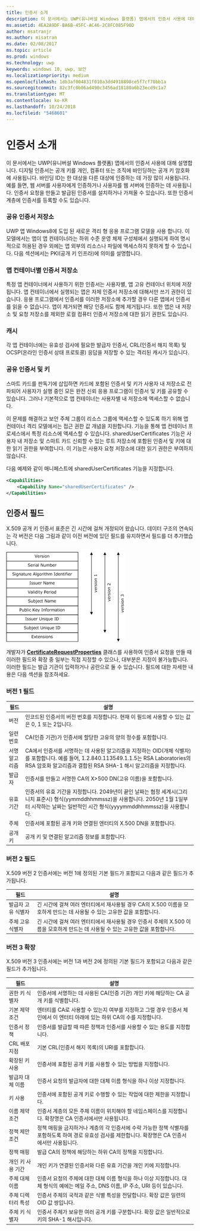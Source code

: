 ```yaml
---
title: 인증서 소개
description: 이 문서에서는 UWP(유니버설 Windows 플랫폼) 앱에서의 인증서 사용에 대해 설명합니다.
ms.assetid: 4EA2A9DF-BA6B-45FC-AC46-2C8FC085F90D
author: msatranjr
ms.author: misatran
ms.date: 02/08/2017
ms.topic: article
ms.prod: windows
ms.technology: uwp
keywords: windows 10, uwp, 보안
ms.localizationpriority: medium
ms.openlocfilehash: 1db3af004831f010a3dd4918898ce5f7cf70bb1a
ms.sourcegitcommit: 82c3fc0b06ad490c3456ad18180a6b23ecd9c1a7
ms.translationtype: MT
ms.contentlocale: ko-KR
ms.lasthandoff: 10/24/2018
ms.locfileid: "5468601"
---
```

# <a name="intro-to-certificates"></a>인증서 소개




이 문서에서는 UWP(유니버설 Windows 플랫폼) 앱에서의 인증서 사용에 대해 설명합니다. 디지털 인증서는 공개 키를 개인, 컴퓨터 또는 조직에 바인딩하는 공개 키 암호화에 사용됩니다. 바인딩 ID는 한 대상을 다른 대상에 인증하는 데 가장 많이 사용됩니다. 예를 들면, 웹 서버를 사용자에게 인증하거나 사용자를 웹 서버에 인증하는 데 사용됩니다. 인증서 요청을 만들고 발급된 인증서를 설치하거나 가져올 수 있습니다. 또한 인증서 계층에 인증서를 등록할 수도 있습니다.

### <a name="shared-certificate-stores"></a>공유 인증서 저장소

UWP 앱 Windows8에 도입 된 새로운 격리 형 응용 프로그램 모델을 사용 합니다. 이 모델에서는 앱이 앱 컨테이너라는 하위 수준 운영 체제 구성체에서 실행되게 하여 명시적으로 허용된 경우 외에는 앱 외부의 리소스나 파일에 액세스하지 못하게 할 수 있습니다. 다음 섹션에서는 PKI(공개 키 인프라)에 의미를 설명합니다.

### <a name="certificate-storage-per-app-container"></a>앱 컨테이너별 인증서 저장소

특정 앱 컨테이너에서 사용하기 위한 인증서는 사용자별, 앱 고유 컨테이너 위치에 저장됩니다. 앱 컨테이너에서 실행되는 앱은 자체 인증서 저장소에 대해서만 쓰기 권한이 있습니다. 응용 프로그램에서 인증서를 이러한 저장소에 추가할 경우 다른 앱에서 인증서를 읽을 수 없습니다. 앱이 제거되면 해당 인증서도 함께 제거됩니다. 또한 앱은 내 저장소 및 요청 저장소를 제외한 로컬 컴퓨터 인증서 저장소에 대한 읽기 권한도 있습니다.

### <a name="cache"></a>캐시

각 앱 컨테이너에는 유효성 검사에 필요한 발급자 인증서, CRL(인증서 해지 목록) 및 OCSP(온라인 인증서 상태 프로토콜) 응답을 저장할 수 있는 격리된 캐시가 있습니다.

### <a name="shared-certificates-and-keys"></a>공유 인증서 및 키

스마트 카드를 판독기에 삽입하면 카드에 포함된 인증서 및 키가 사용자 내 저장소로 전파되어 사용자가 실행 중인 모든 완전 신뢰 응용 프로그램이 인증서 및 키를 공유할 수 있습니다. 그러나 기본적으로 앱 컨테이너는 사용자별 내 저장소에 액세스할 수 없습니다.

이 문제를 해결하고 보안 주체 그룹이 리소스 그룹에 액세스할 수 있도록 하기 위해 앱 컨테이너 격리 모델에서는 접근 권한 값 개념을 지원합니다. 기능을 통해 앱 컨테이너 프로세스에서 특정 리소스에 액세스할 수 있습니다. sharedUserCertificates 기능은 사용자 내 저장소 및 스마트 카드 신뢰할 수 있는 루트 저장소에 포함된 인증서 및 키에 대한 읽기 권한을 부여합니다. 이 기능은 사용자 요청 저장소에 대한 읽기 권한은 부여하지 않습니다.

다음 예제와 같이 매니페스트에 sharedUserCertificates 기능을 지정합니다.

```xml
<Capabilities>
    <Capability Name="sharedUserCertificates" />
</Capabilities>
```

## <a name="certificate-fields"></a>인증서 필드


X.509 공개 키 인증서 표준은 긴 시간에 걸쳐 개정되어 왔습니다. 데이터 구조의 연속되는 각 버전은 다음 그림과 같이 이전 버전에 있던 필드를 유지하면서 필드를 더 추가했습니다.

![X.509 인증서 버전 1, 2 및 3](images/x509certificateversions.png)

개발자가 [**CertificateRequestProperties**](https://msdn.microsoft.com/library/windows/apps/br212079) 클래스를 사용하여 인증서 요청을 만들 때 이러한 필드와 확장 중 일부는 직접 지정할 수 있으나, 대부분은 지정이 불가능합니다. 이러한 필드는 발급 기관이 입력하거나 공란으로 둘 수 있습니다. 필드에 대한 자세한 내용은 다음 섹션을 참조하세요.

### <a name="version-1-fields"></a>버전 1 필드

| 필드 | 설명 |
|-------|-------------|
| 버전 | 인코드된 인증서의 버전 번호를 지정합니다. 현재 이 필드에 사용할 수 있는 값은 0, 1 또는 2입니다. |
| 일련 번호 | CA(인증 기관)가 인증서에 할당한 고유의 양의 정수를 포함합니다. |
| 서명 알고리즘 | CA에서 인증서를 서명하는 데 사용된 알고리즘을 지정하는 OID(개체 식별자)를 포함합니다. 예를 들어, 1.2.840.113549.1.1.5는 RSA Laboratories의 RSA 암호화 알고리즘과 결합된 RSA SHA-1 해시 알고리즘을 지정합니다. |
| 발급자 | 인증서를 만들고 서명한 CA의 X&gt;500 DN(고유 이름)을 포함합니다. |
| 유효 기간 | 인증서의 유효 기간을 지정합니다. 2049년이 끝인 날짜는 협정 세계시(그리니치 표준시) 형식(yymmddhhmmssz)을 사용합니다. 2050년 1월 1일부터 시작하는 날짜는 일반적인 시간 형식(yyyymmddhhmmssz)을 사용합니다. |
| 주체 | 인증서에 포함된 공개 키와 연결된 엔터티의 X.500 DN을 포함합니다. |
| 공개 키 | 공개 키 및 연결된 알고리즘 정보를 포함합니다. |

### <a name="version-2-fields"></a>버전 2 필드

X.509 버전 2 인증서에는 버전 1에 정의된 기본 필드가 포함되고 다음과 같은 필드가 추가됩니다.

| 필드 | 설명 |
|-------|-------------|
| 발급자 고유 식별자 | 긴 시간에 걸쳐 여러 엔터티에서 재사용될 경우 CA의 X.500 이름을 모호하게 만드는 데 사용될 수 있는 고유한 값을 포함합니다. |
| 주체 고유 식별자 | 긴 시간에 걸쳐 여러 엔터티에서 재사용될 경우 인증서 주체의 X.500 이름을 모호하게 만드는 데 사용될 수 있는 고유한 값을 포함합니다. |

### <a name="version-3-extensions"></a>버전 3 확장

X.509 버전 3 인증서에는 버전 1과 버전 2에 정의된 기본 필드가 포함되고 다음과 같은 필드가 추가됩니다.

| 필드  | 설명 |
|--------|-------------|
| 권한 키 식별자 | 인증서에 서명하는 데 사용된 CA(인증 기관) 개인 키에 해당하는 CA 공개 키를 식별합니다. |
| 기본 제약 조건 | 엔터티를 CA로 사용할 수 있는지 여부를 지정하고 그럴 경우 인증서 체인에서 이 엔터티 아래에 있는 하위 CA의 수를 지정합니다. |
| 인증서 정책 | 인증서를 발급할 때 따른 정책과 인증서를 사용할 수 있는 용도를 지정합니다. |
| CRL 배포 지점 | 기본 CRL(인증서 해지 목록)의 URI를 포함합니다. |
| 확장된 키 사용 | 인증서에 포함된 공개 키를 사용할 수 있는 방법을 지정합니다. |
| 발급자 대체 이름 | 인증서 요청의 발급자에 대한 대체 이름 형식을 하나 이상 지정합니다. |
| 키 사용 | 인증서에 포함된 공개 키로 수행할 수 있는 작업에 대한 제한을 지정합니다.|
| 이름 제약 조건  | 인증서 계층의 모든 주체 이름이 위치해야 할 네임스페이스를 지정합니다. 확장명은 CA 인증서에서만 사용됩니다. |
| 정책 제안 조건 | 정책 매핑을 금지하거나 계층의 각 인증서에 수락 가능한 정책 식별자를 포함하도록 하여 경로 유효성 검사를 제한합니다. 확장명은 CA 인증서에서만 사용됩니다. |
| 정책 매핑 | 발급 CA의 정책에 해당하는 하위 CA의 정책을 지정합니다. |
| 개인 키 사용 기간 | 개인 키가 연결된 인증서와 다른 유효 기간을 개인 키에 지정합니다. |
| 주체 대체 이름 | 인증서 요청의 주체에 대한 대체 이름 형식을 하나 이상 지정합니다. 대체 형식의 예에는 메일 주소, DNS 이름, IP 주소, URI 등이 있습니다. |
| 주체 디렉터리 특성 | 인증서 주체의 국적과 같은 식별 특성을 전달합니다. 확장 값은 일련의 OID 값 쌍입니다. |
| 주체 키 식별자 | 인증서 주체가 보유한 여러 공개 키를 구분합니다. 확장 값은 일반적으로 키의 SHA-1 해시입니다. |

